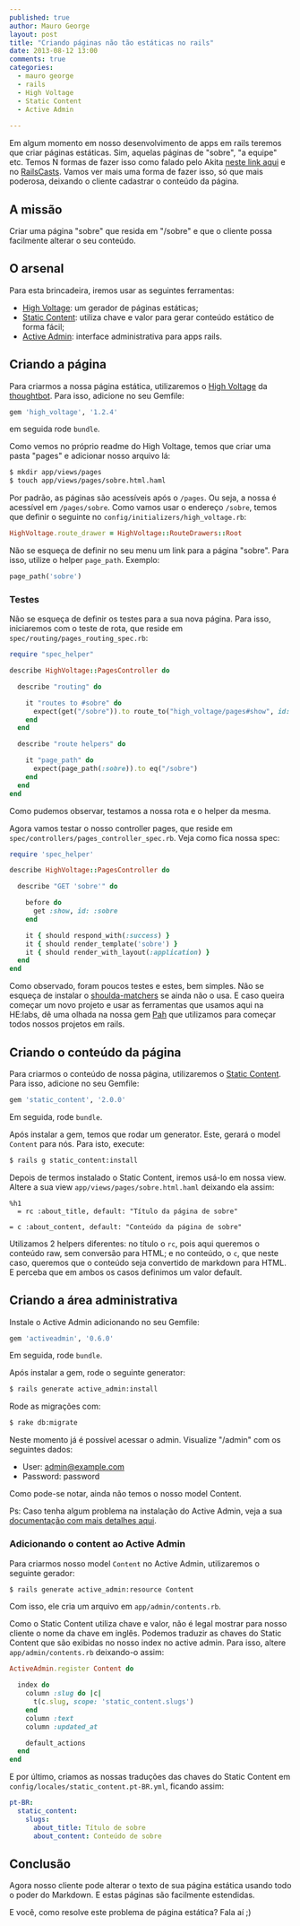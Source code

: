 ```yaml
---
published: true
author: Mauro George
layout: post
title: "Criando páginas não tão estáticas no rails"
date: 2013-08-12 13:00
comments: true
categories:
  - mauro george
  - rails
  - High Voltage
  - Static Content
  - Active Admin
  
---
```


Em algum momento em nosso desenvolvimento de apps em rails teremos que criar páginas estáticas. Sim, aquelas páginas de "sobre", "a equipe" etc. Temos N formas de fazer isso como falado pelo Akita [neste link aqui](www.akitaonrails.com/2011/11/11/paginas-estaticas-no-rails) e no [RailsCasts](http://railscasts.com/episodes/117-semi-static-pages). Vamos ver mais uma forma de fazer isso, só que mais poderosa, deixando o cliente cadastrar o conteúdo da página.

<!--more-->

## A missão

Criar uma página "sobre" que resida em "/sobre" e que o cliente possa facilmente alterar o seu conteúdo.

## O arsenal

Para esta brincadeira, iremos usar as seguintes ferramentas:

- [High Voltage](https://github.com/thoughtbot/high_voltage): um gerador de páginas estáticas;
- [Static Content](https://github.com/Helabs/static_content): utiliza chave e valor para gerar conteúdo estático de forma fácil;
- [Active Admin](https://github.com/gregbell/active_admin): interface administrativa para apps rails.

## Criando a página

Para criarmos a nossa página estática, utilizaremos o [High Voltage](https://github.com/thoughtbot/high_voltage) da [thoughtbot](http://www.thoughtbot.com/). Para isso, adicione no seu Gemfile:

```ruby
gem 'high_voltage', '1.2.4'
```

em seguida rode `bundle`.

Como vemos no próprio readme do High Voltage, temos que criar uma pasta "pages" e adicionar nosso arquivo lá:

```bash
$ mkdir app/views/pages
$ touch app/views/pages/sobre.html.haml
```

Por padrão, as páginas são acessíveis após o `/pages`. Ou seja, a nossa é acessível em `/pages/sobre`. Como vamos usar o endereço `/sobre`, temos que definir o seguinte no `config/initializers/high_voltage.rb`:

```ruby
HighVoltage.route_drawer = HighVoltage::RouteDrawers::Root
```

Não se esqueça de definir no seu menu um link para a página "sobre". Para isso, utilize o helper `page_path`. Exemplo:

```ruby
page_path('sobre')
```

### Testes

Não se esqueça de definir os testes para a sua nova página. Para isso, iniciaremos com o teste de rota, que reside em `spec/routing/pages_routing_spec.rb`:

```ruby
require "spec_helper"

describe HighVoltage::PagesController do

  describe "routing" do

    it "routes to #sobre" do
      expect(get("/sobre")).to route_to("high_voltage/pages#show", id: "sobre")
    end
  end

  describe "route helpers" do

    it "page_path" do
      expect(page_path(:sobre)).to eq("/sobre")
    end
  end
end
```

Como pudemos observar, testamos a nossa rota e o helper da mesma.

Agora vamos testar o nosso controller pages, que reside em `spec/controllers/pages_controller_spec.rb`. Veja como fica nossa spec:

```ruby
require 'spec_helper'

describe HighVoltage::PagesController do

  describe "GET 'sobre'" do

    before do
      get :show, id: :sobre
    end

    it { should respond_with(:success) }
    it { should render_template('sobre') }
    it { should render_with_layout(:application) }
  end
end
```

Como observado, foram poucos testes e estes, bem simples. Não se esqueça de instalar o [shoulda-matchers](https://github.com/thoughtbot/shoulda-matchers) se ainda não o usa. E caso queira começar um novo projeto e usar as ferramentas que usamos aqui na HE:labs, dê uma olhada na nossa gem [Pah](https://github.com/Helabs/pah) que utilizamos para começar todos nossos projetos em rails.

## Criando o conteúdo da página

Para criarmos o conteúdo de nossa página, utilizaremos o [Static Content](https://github.com/Helabs/static_content). Para isso, adicione no seu Gemfile:

```ruby
gem 'static_content', '2.0.0'
```

Em seguida, rode `bundle`.

Após instalar a gem, temos que rodar um generator. Este, gerará o model `Content` para nós. Para isto, execute:

```bash
$ rails g static_content:install
```

Depois de termos instalado o Static Content, iremos usá-lo em nossa view. Altere a sua view `app/views/pages/sobre.html.haml` deixando ela assim:

```haml
%h1
  = rc :about_title, default: "Título da página de sobre"

= c :about_content, default: "Conteúdo da página de sobre"
```

Utilizamos 2 helpers diferentes: no título o `rc`, pois aqui queremos o conteúdo raw, sem conversão para HTML; e no conteúdo, o `c`, que neste caso, queremos que o conteúdo seja convertido de markdown para HTML. E perceba que em ambos os casos definimos um valor default.

## Criando a área administrativa

Instale o Active Admin adicionando no seu Gemfile:

```ruby
gem 'activeadmin', '0.6.0'
```

Em seguida, rode `bundle`.

Após instalar a gem, rode o seguinte generator:

```bash
$ rails generate active_admin:install
```

Rode as migrações com:

```bash
$ rake db:migrate
```

Neste momento já é possível acessar o admin. Visualize "/admin" com os seguintes dados:

- User: admin@example.com
- Password: password

Como pode-se notar, ainda não temos o nosso model Content.

Ps: Caso tenha algum problema na instalação do Active Admin, veja a sua [documentação com mais detalhes aqui](http://activeadmin.info/documentation.html).

### Adicionando o content ao Active Admin

Para criarmos nosso model `Content` no Active Admin, utilizaremos o seguinte gerador:

```bash
$ rails generate active_admin:resource Content
```

Com isso, ele cria um arquivo em `app/admin/contents.rb`.

Como o Static Content utiliza chave e valor, não é legal mostrar para nosso cliente o nome da chave em inglês. Podemos traduzir as chaves do Static Content que são exibidas no nosso index no active admin. Para isso, altere `app/admin/contents.rb` deixando-o assim:

```ruby
ActiveAdmin.register Content do

  index do
    column :slug do |c|
      t(c.slug, scope: 'static_content.slugs')
    end
    column :text
    column :updated_at

    default_actions
  end
end
```

E por último, criamos as nossas traduções das chaves do Static Content em `config/locales/static_content.pt-BR.yml`, ficando assim:

```yml
pt-BR:
  static_content:
    slugs:
      about_title: Título de sobre
      about_content: Conteúdo de sobre
```

## Conclusão

Agora nosso cliente pode alterar o texto de sua página estática usando todo o poder do Markdown. E estas páginas são facilmente estendidas.

E você, como resolve este problema de página estática? Fala aí ;)
